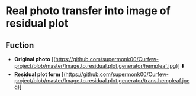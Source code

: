 # Real photo transfer into image of residual plot
## Fuction
* **Original photo**
[(https://github.com/supermonk00/Curfew-project/blob/master/Image.to.residual.plot.generator/hempleaf.jpg)]
:arrow_down:
* **Residual plot form**
[(https://github.com/supermonk00/Curfew-project/blob/master/Image.to.residual.plot.generator/trans.hempleaf.jpeg)]